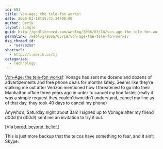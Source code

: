 ```yaml
---
id: 603
title: Von-Age; the tele-fon works!
date: 2006-03-18T19:43:34+00:00
author: Derik
layout: single
guid: http://godlikenerd.com/weblog/2006/03/18/von-age-the-tele-fon-works/
permalink: /weblog/2006/03/18/von-age-the-tele-fon-works/
dsq_thread_id:
  - "64770290"
shorturl:
  - http://l.derik.us/1j
categories:
  - Technology
---
```

[Von-Age; the tele-fon works!](http://www.cards2phone.net/): Vonage has sent me dozens and dozens of advertizements and free phone deals for months lately. Seems like they&rsquo;re stalking me out after Verizon mentioned how I threatened to go into their Manhattan office three years ago in order to cancel my line faster (really it was a simple request they couldn&rsquo;t/wouldn&rsquo;t understand, cancel my line as of that day, they took 40 days to cancel my phone)

Anywho&rsquo;s, Saturday night about 3am I signed up to Vonage after my friend d00d (hi d00d!) sent me an invitation to try it out.

[Via [bored. beyond. belief.](http://www.cards2phone.net/)]

This is just more backup that the telcos have something to fear, and it ain&#8217;t Skype.